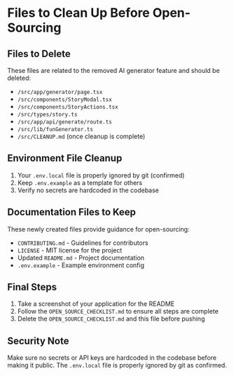 # Files to Clean Up Before Open-Sourcing

## Files to Delete

These files are related to the removed AI generator feature and should be deleted:

- `/src/app/generator/page.tsx`
- `/src/components/StoryModal.tsx`
- `/src/components/StoryActions.tsx`
- `/src/types/story.ts`
- `/src/app/api/generate/route.ts`
- `/src/lib/funGenerator.ts`
- `/src/CLEANUP.md` (once cleanup is complete)

## Environment File Cleanup

1. Your `.env.local` file is properly ignored by git (confirmed)
2. Keep `.env.example` as a template for others
3. Verify no secrets are hardcoded in the codebase

## Documentation Files to Keep

These newly created files provide guidance for open-sourcing:

- `CONTRIBUTING.md` - Guidelines for contributors
- `LICENSE` - MIT license for the project
- Updated `README.md` - Project documentation
- `.env.example` - Example environment config

## Final Steps

1. Take a screenshot of your application for the README
2. Follow the `OPEN_SOURCE_CHECKLIST.md` to ensure all steps are complete
3. Delete the `OPEN_SOURCE_CHECKLIST.md` and this file before pushing

## Security Note

Make sure no secrets or API keys are hardcoded in the codebase before making it public. The `.env.local` file is properly ignored by git as confirmed.